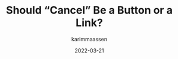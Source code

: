---
author: karimmaassen
date: 2022-03-21
draft: true
publisher: uxdesigncc
tags:
  - interaction-design
  - semantics
target_url: https://uxdesign.cc/cancel-as-a-button-or-a-link-67ccbf9df81e
title: Should “Cancel” Be a Button or a Link?
---
